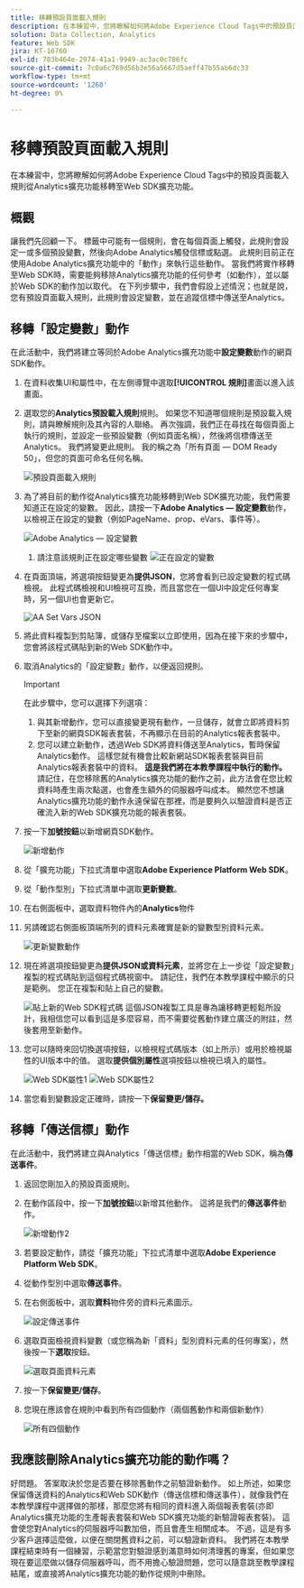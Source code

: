 ```yaml
---
title: 移轉預設頁面載入規則
description: 在本練習中，您將瞭解如何將Adobe Experience Cloud Tags中的預設頁面載入規則從Analytics擴充功能移轉至Web SDK擴充功能。
solution: Data Collection, Analytics
feature: Web SDK
jira: KT-16760
exl-id: 783b464e-2974-41a1-9949-ac3ac0c786fc
source-git-commit: 7c0a6c769d56b3e56a5667d5aeff47b55ab6dc33
workflow-type: tm+mt
source-wordcount: '1260'
ht-degree: 0%

---
```


# 移轉預設頁面載入規則

在本練習中，您將瞭解如何將Adobe Experience Cloud Tags中的預設頁面載入規則從Analytics擴充功能移轉至Web SDK擴充功能。

## 概觀

讓我們先回顧一下。 標籤中可能有一個規則，會在每個頁面上觸發，此規則會設定一或多個預設變數，然後向Adobe Analytics觸發信標或點選。 此規則目前正在使用Adobe Analytics擴充功能中的「動作」來執行這些動作。 當我們將實作移轉至Web SDK時，需要能夠移除Analytics擴充功能的任何參考（如動作），並以屬於Web SDK的動作加以取代。 在下列步驟中，我們會假設上述情況；也就是說，您有預設頁面載入規則，此規則會設定變數，並在追蹤信標中傳送至Analytics。

## 移轉「設定變數」動作

在此活動中，我們將建立等同於Adobe Analytics擴充功能中&#x200B;**設定變數**&#x200B;動作的網頁SDK動作。

1. 在資料收集UI和屬性中，在左側導覽中選取&#x200B;**[!UICONTROL 規則]**&#x200B;畫面以進入該畫面。
1. 選取您的&#x200B;**Analytics預設載入規則**&#x200B;規則。 如果您不知道哪個規則是預設載入規則，請與瞭解規則及其內容的人聯絡。 再次強調，我們正在尋找在每個頁面上執行的規則，並設定一些預設變數（例如頁面名稱），然後將信標傳送至Analytics。 我們將變更此規則。 我的稱之為「所有頁面 — DOM Ready 50」，但您的頁面可命名任何名稱。

   ![預設頁面載入規則](assets/default-page-load-rule.jpg)

1. 為了將目前的動作從Analytics擴充功能移轉到Web SDK擴充功能，我們需要知道正在設定的變數。 因此，請按一下&#x200B;**Adobe Analytics — 設定變數**&#x200B;動作，以檢視正在設定的變數（例如PageName、prop、eVars、事件等）。

   ![Adobe Analytics — 設定變數](assets/aa-set-variables.jpg)
   1. 請注意該規則正在設定哪些變數
      ![正在設定的變數](assets/aa-vars-set.jpg)

1. 在頁面頂端，將選項按鈕變更為&#x200B;**提供JSON**，您將會看到已設定變數的程式碼檢視。 此程式碼檢視和UI檢視可互換，而且當您在一個UI中設定任何專案時，另一個UI也會更新它。

   ![AA Set Vars JSON](assets/aa-setvars-json.jpg)

1. 將此資料複製到剪貼簿，或儲存至檔案以立即使用，因為在接下來的步驟中，您會將該程式碼貼到新的Web SDK動作中。
1. 取消Analytics的「設定變數」動作，以便返回規則。

   >[!IMPORTANT]
   >
   >在此步驟中，您可以選擇下列選項：
   >1. 與其新增動作，您可以直接變更現有動作，一旦儲存，就會立即將資料剪下至新的網頁SDK報表套裝，不再顯示在目前的Analytics報表套裝中。
   >1. 您可以建立新動作，透過Web SDK將資料傳送至Analytics，暫時保留Analytics動作。 這樣您就有機會比較新網站SDK報表套裝與目前Analytics報表套裝中的資料。 **這是我們將在本教學課程中執行的動作。**&#x200B;請記住，在您移除舊的Analytics擴充功能的動作之前，此方法會在您比較資料時產生兩次點選，也會產生額外的伺服器呼叫成本。 顯然您不想讓Analytics擴充功能的動作永遠保留在那裡，而是要夠久以驗證資料是否正確流入新的Web SDK擴充功能的報表套裝。

1. 按一下&#x200B;**加號按鈕**&#x200B;以新增網頁SDK動作。

   ![新增動作](assets/add-new-action.jpg)

1. 從「擴充功能」下拉式清單中選取&#x200B;**Adobe Experience Platform Web SDK**。
1. 從「動作型別」下拉式清單中選取&#x200B;**更新變數**。
1. 在右側面板中，選取資料物件內的&#x200B;**Analytics**&#x200B;物件
1. 另請確認右側面板頂端所列的資料元素確實是新的變數型別資料元素。

   ![更新變數動作](assets/update-variable-action-analytics.jpg)

1. 現在將選項按鈕變更為&#x200B;**提供JSON或資料元素**，並將您在上一步從「設定變數」複製的程式碼貼到這個程式碼視窗中。 請記住，我們在本教學課程中顯示的只是範例。 您正在複製和貼上自己的變數。

   ![貼上新的Web SDK程式碼](assets/new-websdk-code-paste.jpg)
這個JSON複製工具是專為讓移轉更輕鬆所設計，我相信您可以看到這是多麼容易，而不需要從舊動作建立廣泛的附註，然後套用至新動作。

1. 您可以隨時來回切換選項按鈕，以檢視程式碼版本（如上所示）或用於檢視屬性的UI版本中的值。 選取&#x200B;**提供個別屬性**&#x200B;選項按鈕以檢視已填入的屬性。

   ![Web SDK屬性1](assets/websdk-attributes-1.jpg)
   ![Web SDK屬性2](assets/websdk-attributes-2.jpg)

1. 當您看到變數設定正確時，請按一下&#x200B;**保留變更/儲存。**

## 移轉「傳送信標」動作

在此活動中，我們將建立與Analytics「傳送信標」動作相當的Web SDK，稱為&#x200B;**傳送事件**。

1. 返回您剛加入的預設頁面規則。
1. 在動作區段中，按一下&#x200B;**加號按鈕**&#x200B;以新增其他動作。 這將是我們的&#x200B;**傳送事件**&#x200B;動作。

   ![新增動作2](assets/add-new-action-2.jpg)

1. 若要設定動作，請從「擴充功能」下拉式清單中選取&#x200B;**Adobe Experience Platform Web SDK**。
1. 從動作型別中選取&#x200B;**傳送事件**。
1. 在右側面板中，選取&#x200B;**資料**&#x200B;物件旁的資料元素圖示。

   ![設定傳送事件](assets/send-event-config.jpg)

1. 選取頁面檢視資料變數（或您稱為新「資料」型別資料元素的任何專案），然後按一下&#x200B;**選取**&#x200B;按鈕。

   ![選取頁面資料元素](assets/select-data-element-variable.jpg)

1. 按一下&#x200B;**保留變更/儲存**。
1. 您現在應該會在規則中看到所有四個動作（兩個舊動作和兩個新動作）

   ![所有四個動作](assets/all-four-actions.jpg)

## 我應該刪除Analytics擴充功能的動作嗎？

好問題。 答案取決於您是否要在移除舊動作之前驗證新動作。 如上所述，如果您保留傳送資料的Analytics和Web SDK動作（傳送信標和傳送事件），就像我們在本教學課程中選擇做的那樣，那麼您將有相同的資料進入兩個報表套裝(亦即Analytics擴充功能的生產報表套裝和Web SDK擴充功能的新驗證報表套裝)。 這會使您對Analytics的伺服器呼叫數加倍，而且會產生相關成本。 不過，這是有多少客戶選擇這麼做，以便在關閉舊資料之前，可以驗證新資料。 我們將在本教學課程結束時有一個練習，示範當您對驗證感到滿意時如何清理舊的專案，但如果您現在要這麼做以儲存伺服器呼叫，而不用擔心驗證問題，您可以隨意跳至教學課程結尾，或直接將Analytics擴充功能的動作從規則中刪除。
